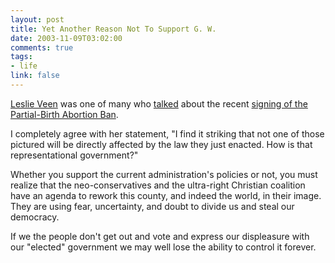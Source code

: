 ```yaml
--- 
layout: post
title: Yet Another Reason Not To Support G. W.
date: 2003-11-09T03:02:00
comments: true
tags:
- life
link: false
---
```

<a href="http://www.veen.com/leslie/">Leslie Veen</a> was one of many who <a href="http://www.veen.com/leslie/archives/000367.html">talked</a> about the recent <a href="http://www.whitehouse.gov/news/releases/2003/11/images/20031105-1_p35410-21-515h.html">signing of the Partial-Birth Abortion Ban</a>.

I completely agree with her statement, "I find it striking that not one of those pictured will be directly affected by the law they just enacted. How is that representational government?"

Whether you support the current administration's policies or not, you must realize that the neo-conservatives and the ultra-right Christian coalition have an agenda to rework this county, and indeed the world, in their image. They are using fear, uncertainty, and doubt to divide us and steal our democracy.

If we the people don't get out and vote and express our displeasure with our "elected" government we may well lose the ability to control it forever.
